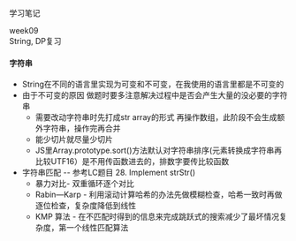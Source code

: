 学习笔记

week09   
String, DP复习

#### 字符串

+ String在不同的语言里实现为可变和不可变，在我使用的语言里都是不可变的
+ 由于不可变的原因 做题时要多注意解决过程中是否会产生大量的没必要的字符串
    + 需要改动字符串时先打成str array的形式 再操作数组，此阶段不会生成额外字符串，操作完再合并
    + 能少切片就尽量少切片
    + JS里Array.prototype.sort()方法默认对字符串排序(元素转换成字符串再比较UTF16）是不用传函数进去的，排数字要传比较函数
+ 字符串匹配 -- 参考LC题目 28. Implement strStr() 
    + 暴力对比- 双重循环逐个对比
    + Rabin—Karp - 利用滚动计算哈希的办法先做模糊检查，哈希一致时再做逐位检查，复杂度降低到线性
    + KMP 算法 - 在不匹配时得到的信息来完成跳跃式的搜索减少了最坏情况复杂度，第一个线性匹配算法